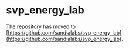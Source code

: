 # svp_energy_lab

The repository has moved to [https://github.com/sandialabs/svp_energy_lab](https://github.com/sandialabs/svp_energy_lab).

